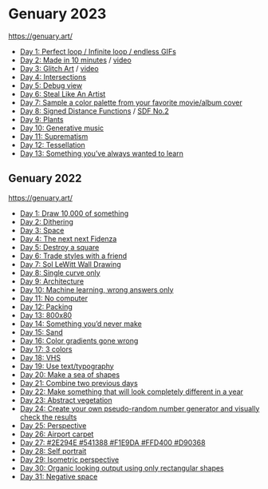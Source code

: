 # Genuary 2023
https://genuary.art/

- [Day 1: Perfect loop / Infinite loop / endless GIFs](https://owenmcateer.github.io/Motus-Art/projects/genuary2023/day1.html)
- [Day 2: Made in 10 minutes](https://owenmcateer.github.io/Motus-Art/projects/genuary2023/day2.html) / [video](https://twitter.com/motus_art/status/1609927373956194314/video/1)
- [Day 3: Glitch Art](https://github.com/owenmcateer/Motus-Art/blob/master/src/genuary2023/day3.js) / [video](https://twitter.com/motus_art/status/1610374674466103297)
- [Day 4: Intersections](https://owenmcateer.github.io/Motus-Art/projects/genuary2023/day4.html)
- [Day 5: Debug view](https://owenmcateer.github.io/Motus-Art/projects/genuary2023/day5.html)
- [Day 6: Steal Like An Artist](https://owenmcateer.github.io/Motus-Art/projects/genuary2023/day6.html)
- [Day 7: Sample a color palette from your favorite movie/album cover](https://www.instagram.com/p/CnHajvarsta/)
- [Day 8: Signed Distance Functions](https://github.com/owenmcateer/Motus-Art/blob/master/src/genuary2023/day8.glsl) / [SDF No.2](https://www.shadertoy.com/view/DlBGDz)
- [Day 9: Plants](https://owenmcateer.github.io/Motus-Art/projects/genuary2023/day9.html)
- [Day 10: Generative music](https://twitter.com/motus_art/status/1612916917995446289)
- [Day 11: Suprematism](https://owenmcateer.github.io/Motus-Art/projects/genuary2023/day11.html)
- [Day 12: Tessellation](https://owenmcateer.github.io/Motus-Art/projects/genuary2023/day12.html)
- [Day 13: Something you’ve always wanted to learn](https://www.shadertoy.com/view/css3Rl)

<!--
- [Day 14: Aesemic]()
- [Day 15: Sine waves]()
- [Day 16: Reflection of a reflection]()
- [Day 17: A grid inside a grid inside a grid]()
- [Day 18: Definitely not a grid]()
- [Day 19: Black and white]()
- [Day 20: Art Deco]()
- [Day 21: Persian Rug]()
- [Day 22: Shadows]()
- [Day 23: More Moiré]()
- [Day 24: Textile]()
- [Day 25: Yayoi Kusama]()
- [Day 26: My kid could have made that]()
- [Day 27: In the style of Hilma Af Klint]()
- [Day 28: Generative poetry]()
- [Day 29: Maximalism]()
- [Day 30: Minimalism]()
- [Day 31: Deliberately break one of your previous images]()
-->


## Genuary 2022
https://genuary.art/

- [Day 1: Draw 10,000 of something](https://owenmcateer.github.io/Motus-Art/projects/genuary2022/day1.html)
- [Day 2: Dithering](https://owenmcateer.github.io/Motus-Art/projects/genuary2022/day2.html)
- [Day 3: Space](https://owenmcateer.github.io/Motus-Art/projects/genuary2022/day3.html)
- [Day 4: The next next Fidenza](https://owenmcateer.github.io/Motus-Art/projects/genuary2022/day4.html)
- [Day 5: Destroy a square](https://owenmcateer.github.io/Motus-Art/projects/genuary2022/day5.html)
- [Day 6: Trade styles with a friend](https://owenmcateer.github.io/Motus-Art/projects/genuary2022/day6.html)
- [Day 7: Sol LeWitt Wall Drawing](https://owenmcateer.github.io/Motus-Art/projects/genuary2022/day7.html)
- [Day 8: Single curve only](https://twitter.com/motus_art/status/1479781119348416512)
- [Day 9: Architecture](https://owenmcateer.github.io/Motus-Art/projects/genuary2022/day9.html)
- [Day 10: Machine learning, wrong answers only](https://twitter.com/motus_art/status/1480564624676298760)
- [Day 11: No computer](https://twitter.com/motus_art/status/1480942513867403265)
- [Day 12: Packing](https://owenmcateer.github.io/Motus-Art/projects/genuary2022/day12.html)
- [Day 13: 800x80](https://owenmcateer.github.io/Motus-Art/projects/genuary2022/day13.html)
- [Day 14: Something you’d never make](https://twitter.com/motus_art/status/1482028562811179021)
- [Day 15: Sand](https://owenmcateer.github.io/Motus-Art/projects/genuary2022/day15.html)
- [Day 16: Color gradients gone wrong](https://www.shadertoy.com/view/7dscRB)
- [Day 17: 3 colors](https://owenmcateer.github.io/Motus-Art/projects/genuary2022/day17.html)
- [Day 18: VHS](https://twitter.com/motus_art/status/1483454872913592324)
- [Day 19: Use text/typography](https://twitter.com/motus_art/status/1483814508145610757)
- [Day 20: Make a sea of shapes](https://owenmcateer.github.io/Motus-Art/projects/genuary2022/day20.html)
- [Day 21: Combine two previous days](https://owenmcateer.github.io/Motus-Art/projects/genuary2022/day21.html)
- [Day 22: Make something that will look completely different in a year](https://owenmcateer.github.io/Motus-Art/projects/genuary2022/day22.html)
- [Day 23: Abstract vegetation](https://owenmcateer.github.io/Motus-Art/projects/genuary2022/day23.html)
- [Day 24: Create your own pseudo-random number generator and visually check the results](https://twitter.com/motus_art/status/1485655658125004810)
- [Day 25: Perspective](https://owenmcateer.github.io/Motus-Art/projects/genuary2022/day25.html)
- [Day 26: Airport carpet](https://owenmcateer.github.io/Motus-Art/projects/genuary2022/day26.html)
- [Day 27: #2E294E #541388 #F1E9DA #FFD400 #D90368](https://www.shadertoy.com/view/sd2yzw)
- [Day 28: Self portrait](https://twitter.com/motus_art/status/1487077336415617024)
- [Day 29: Isometric perspective](https://owenmcateer.github.io/Motus-Art/projects/genuary2022/day29.html)
- [Day 30: Organic looking output using only rectangular shapes](https://owenmcateer.github.io/Motus-Art/projects/genuary2022/day30.html)
- [Day 31: Negative space](https://owenmcateer.github.io/Motus-Art/projects/genuary2022/day31.html)
